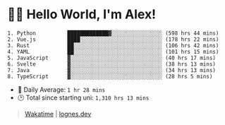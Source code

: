 # 🎷🐛 Hello World, I'm Alex!

```
1. Python          █████████████▓░░░░░░░░░░░░░░░░ (598 hrs 44 mins)
2. Vue.js          ████░░░░░░░░░░░░░░░░░░░░░░░░░░ (178 hrs 22 mins)
3. Rust            ██░░░░░░░░░░░░░░░░░░░░░░░░░░░░ (106 hrs 42 mins)
4. YAML            ██░░░░░░░░░░░░░░░░░░░░░░░░░░░░ (101 hrs 15 mins)
5. JavaScript      ▓░░░░░░░░░░░░░░░░░░░░░░░░░░░░░ (40 hrs 17 mins)
6. Svelte          ▓░░░░░░░░░░░░░░░░░░░░░░░░░░░░░ (38 hrs 13 mins)
7. Java            ▓░░░░░░░░░░░░░░░░░░░░░░░░░░░░░ (34 hrs 13 mins)
8. TypeScript      ▓░░░░░░░░░░░░░░░░░░░░░░░░░░░░░ (28 hrs 5 mins)
```
- 💪 Daily Average: `1 hr 28 mins`
- 🕑 Total since starting uni: `1,310 hrs 13 mins`

> [Wakatime](https://wakatime.com/@lognes) | [lognes.dev](https://lognes.dev)
